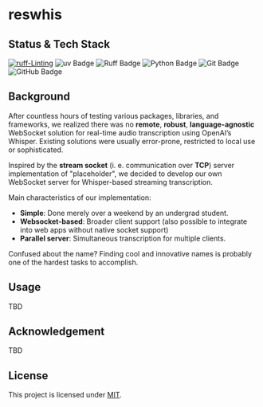 # reswhis

## Status & Tech Stack

[![ruff-Linting](https://github.com/Masihtabaei/reswhis/actions/workflows/ruff.yml/badge.svg)](https://github.com/Masihtabaei/reswhis/actions/workflows/ruff.yml)
![uv Badge](https://img.shields.io/badge/uv-DE5FE9?logo=uv&logoColor=fff&style=flat-square)
![Ruff Badge](https://img.shields.io/badge/Ruff-D7FF64?logo=ruff&logoColor=000&style=flat-square)
![Python Badge](https://img.shields.io/badge/Python-3776AB?logo=python&logoColor=fff&style=flat-square)
![Git Badge](https://img.shields.io/badge/Git-F05032?logo=git&logoColor=fff&style=flat-square)
![GitHub Badge](https://img.shields.io/badge/GitHub-181717?logo=github&logoColor=fff&style=flat-square)

## Background

After countless hours of testing various packages, libraries, and frameworks, we realized there was no **remote**, **robust**, **language-agnostic** WebSocket solution for real-time audio transcription using OpenAI’s Whisper. Existing solutions were usually error-prone, restricted to local use or sophisticated.

Inspired by the **stream socket** (i. e. communication over **TCP**) server implementation of "placeholder", we decided to develop our own WebSocket server for Whisper-based streaming transcription.

Main characteristics of our implementation:
- **Simple**: Done merely over a weekend by an undergrad student.
- **Websocket-based**: Broader client support (also possible to integrate into web apps without native socket support)
- **Parallel server**: Simultaneous transcription for multiple clients.

Confused about the name?
Finding cool and innovative names is probably one of the hardest tasks to accomplish. 

## Usage

TBD

## Acknowledgement

TBD

## License

This project is licensed under [MIT][0].


[0]: https://github.com/Masihtabaei/reswhis/blob/main/LICENSE